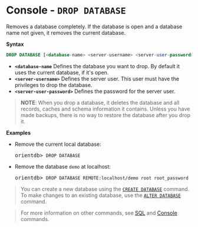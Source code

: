 # Console - `DROP DATABASE`

Removes a database completely.  If the database is open and a database name not given, it removes the current database.

**Syntax**

```sql
DROP DATABASE [<database-name> <server-username> <server-user-password>]
```

- **`<database-name`** Defines the database you want to drop.  By default it uses the current database, if it's open.
- **`<server-username>`** Defines the server user.  This user must have the privileges to drop the database.
- **`<server-user-password>`** Defines the password for the server user.

>**NOTE**: When you drop a database, it deletes the database and all records, caches and schema information it contains.  Unless you have made backups, there is no way to restore the database after you drop it.

**Examples**

- Remove the current local database:

  <pre>
  orientdb> <code class="lang-sql userinput">DROP DATABASE</code>
  </pre>

- Remove the database `demo` at localhost:

  <pre>
  orientdb> <code class="lang-sql userinput">DROP DATABASE REMOTE:localhost/demo root root_password</code>
  </pre>


>You can create a new database using the [`CREATE DATABASE`](Console-Command-Create-Database.md) command.  To make changes to an existing database, use the [`ALTER DATABASE`](SQL-Alter-Database.md) command.

>For more information on other commands, see [SQL](SQL.md) and [Console](Console-Commands.md) commands.
